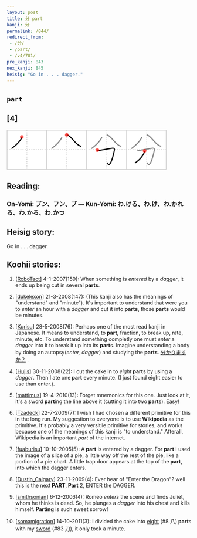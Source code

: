 ```yaml
---
layout: post
title: 分 part
kanji: 分
permalink: /844/
redirect_from:
 - /分/
 - /part/
 - /v4/781/
pre_kanji: 843
nex_kanji: 845
heisig: "Go in . . . dagger."
---
```


## `part`

## [4]

<div class="stroke"><img src="../images/E58886.png" /></div>

## Reading:

### On-Yomi: ブン、フン、ブ &mdash; Kun-Yomi: わ.ける、わ.け、わ.かれる、わ.かる、わ.かつ

## Heisig story:

Go in . . . dagger.

## Koohii stories:

1) [<a href="http://kanji.koohii.com/profile/RoboTact">RoboTact</a>] 4-1-2007(159): When something is <em>entered</em> by a <em>dagger</em>, it ends up being cut in several <strong>parts</strong>.

2) [<a href="http://kanji.koohii.com/profile/dukelexon">dukelexon</a>] 21-3-2008(147): (This kanji also has the meanings of &quot;understand&quot; and &quot;minute&quot;). It&#039;s important to understand that were you to <em>enter</em> an hour with a <em>dagger</em> and cut it into <strong>parts</strong>, those <strong>parts</strong> would be minutes.

3) [<a href="http://kanji.koohii.com/profile/Kurisu">Kurisu</a>] 28-5-2008(76): Perhaps one of the most read kanji in Japanese. It means to understand, to<strong> part</strong>, fraction, to break up, rate, minute, etc. To understand something completly one must <em>enter</em> a <em>dagger</em> into it to break it up into its <strong>part</strong>s. Imagine understanding a body by doing an autopsy(<em>enter, dagger</em>) and studying the <strong>parts</strong>. <a href="midori://search?text=分かりますか？">分かりますか？</a> .

4) [<a href="http://kanji.koohii.com/profile/Hujis">Hujis</a>] 30-11-2008(22): I cut the cake in to <em>eight</em><strong> part</strong>s by using a <em>dagger</em>. Then I ate one<strong> part</strong> every minute. (I just found eight easier to use than enter.).

5) [<a href="http://kanji.koohii.com/profile/mattimus">mattimus</a>] 19-4-2010(13): Forget mnemonics for this one. Just look at it, it&#039;s a sword<strong> part</strong>ing the line above it (cutting it into two<strong> part</strong>s). Easy!

6) [<a href="http://kanji.koohii.com/profile/Tzadeck">Tzadeck</a>] 22-7-2009(7): I wish I had chosen a different primitive for this in the long run. My suggestion to everyone is to use <strong>Wikipedia</strong> as the primitive. It&#039;s probably a very versitile primitive for stories, and works because one of the meanings of this kanji is &quot;to understand.&quot; Afterall, Wikipedia is an important <em>part</em> of the internet.

7) [<a href="http://kanji.koohii.com/profile/fuaburisu">fuaburisu</a>] 10-10-2005(5): A<strong> part</strong> is entered by a dagger. For<strong> part</strong> I used the image of a slice of a pie, a little way off the rest of the pie, like a portion of a pie chart. A little trap door appears at the top of the<strong> part</strong>, into which the dagger enters.

8) [<a href="http://kanji.koohii.com/profile/Dustin_Calgary">Dustin_Calgary</a>] 23-11-2009(4): Ever hear of &quot;Enter the Dragon&quot;? well this is the next<strong> PART</strong>,<strong> Part</strong> 2, ENTER the DAGGER.

9) [<a href="http://kanji.koohii.com/profile/smithsonian">smithsonian</a>] 6-12-2006(4): Romeo <em>enters</em> the scene and finds Juliet, whom he thinks is dead. So, he plunges a <em>dagger</em> into his chest and kills himself. <strong>Parting</strong> is such sweet sorrow!

10) [<a href="http://kanji.koohii.com/profile/somamigration">somamigration</a>] 14-10-2011(3): I divided the cake into <a href="../8">eight</a> (#8 八)<strong> part</strong>s with my <a href="../83">sword</a> (#83 刀), it only took a minute.
